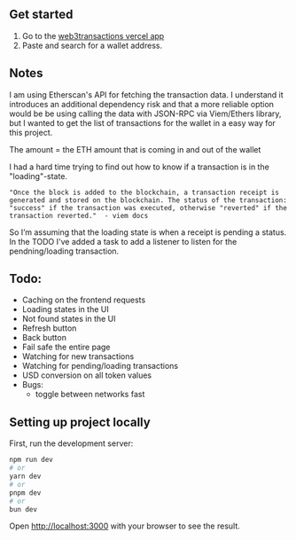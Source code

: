 ## Get started

1. Go to the [web3transactions vercel app](https://web3transactions-lqvi6il86-rebfras-projects.vercel.app/)
2. Paste and search for a wallet address.

## Notes

I am using Etherscan's API for fetching the transaction data. I understand it introduces an additional dependency risk and that a more reliable option would be be using calling the data with JSON-RPC via Viem/Ethers library, but I wanted to get the list of transactions for the wallet in a easy way for this project.

The amount = the ETH amount that is coming in and out of the wallet

I had a hard time trying to find out how to know if a transaction is in the "loading"-state.

```
"Once the block is added to the blockchain, a transaction receipt is generated and stored on the blockchain. The status of the transaction: "success" if the transaction was executed, otherwise "reverted" if the transaction reverted."  - viem docs
```

So I’m assuming that the loading state is when a receipt is pending a status. In the TODO I've added a task to add a listener to listen for the pendning/loading transaction.

## Todo:

- Caching on the frontend requests
- Loading states in the UI
- Not found states in the UI
- Refresh button
- Back button
- Fail safe the entire page
- Watching for new transactions
- Watching for pending/loading transactions
- USD conversion on all token values
- Bugs:
  - toggle between networks fast

## Setting up project locally

First, run the development server:

```bash
npm run dev
# or
yarn dev
# or
pnpm dev
# or
bun dev
```

Open [http://localhost:3000](http://localhost:3000) with your browser to see the result.
